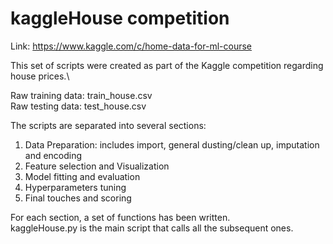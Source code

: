 # kaggleHouse competition

Link: https://www.kaggle.com/c/home-data-for-ml-course

This set of scripts were created as part of the Kaggle competition regarding house prices.\

Raw training data: train_house.csv\
Raw testing data: test_house.csv

The scripts are separated into several sections:

1. Data Preparation: includes import, general dusting/clean up, imputation and encoding
3. Feature selection and Visualization
4. Model fitting and evaluation
5. Hyperparameters tuning
6. Final touches and scoring

For each section, a set of functions has been written.\
kaggleHouse.py is the main script that calls all the subsequent ones.
